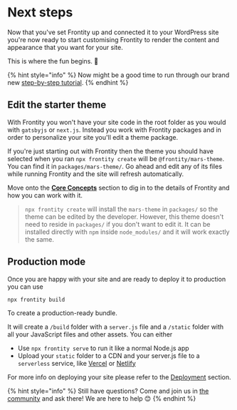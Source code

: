 # Next steps

Now that you've set Frontity up and connected it to your WordPress site you're now ready to start customising Frontity to render the content and appearance that you want for your site.

This is where the fun begins. 🙌

{% hint style="info" %}
Now might be a good time to run through our brand new [step-by-step tutorial](https://tutorial.frontity.org/).
{% endhint %}

## Edit the starter theme

With Frontity you won't have your site code in the root folder as you would with `gatsbyjs` or `next.js`. Instead you work with Frontity packages and in order to personalize your site you'll edit a theme package.

If you're just starting out with Frontity then the theme you should have selected when you ran `npx frontity create` will be `@frontity/mars-theme`. You can find it in `packages/mars-theme/`. Go ahead and edit any of its files while running Frontity and the site will refresh automatically.

Move onto the [**Core Concepts**](../learning-frontity/) section to dig in to the details of Frontity and how you can work with it.

> `npx frontity create` will install the `mars-theme` in `packages/` so the theme can be edited by the developer. However, this theme doesn't need to reside in `packages/` if you don't want to edit it. It can be installed directly with `npm` inside `node_modules/` and it will work exactly the same.

## Production mode

Once you are happy with your site and are ready to deploy it to production you can use

```text
npx frontity build
```

To create a production-ready bundle.

It will create a `/build` folder with a `server.js` file and a `/static` folder with all your JavaScript files and other assets. You can either

* Use `npx frontity serve` to run it like a normal Node.js app
* Upload your `static` folder to a CDN and your server.js file to a `serverless` service, like [Vercel](../deployment/deploy-using-vercel.md) or [Netlify](https://www.netlify.com/?ref=frontity)

For more info on deploying your site please refer to the [Deployment](../deployment/) section.

{% hint style="info" %}
Still have questions? Come and join us in [the community](https://community.frontity.org/) and ask there! We are here to help 😊
{% endhint %}

